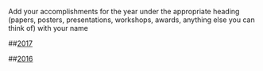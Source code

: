 Add your accomplishments for the year under the appropriate heading (papers, posters, presentations, workshops, awards, anything else you can think of) with your name

##[2017](https://github.com/weecology/labCVs/wiki/2017)

##[2016](https://github.com/weecology/labCVs/wiki/2016)